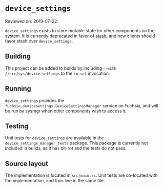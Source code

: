 # `device_settings`

Reviewed on: 2019-07-22

`device_settings` exists to store mutable state for other components on the
system. It is currently deprecated in favor of [stash](../stash/README.md), and
new clients should favor stash over `device_settings`.

## Building

This project can be added to builds by including `--with
//src/sys/device_settings` to the `fx set` invocation.

## Running

`device_settings` provides the `fuchsia.devicesettings.DeviceSettingsManager`
service on Fuchsia, and will be run by [sysmgr](../sysmgr/README.md) when other
components wish to access it.

## Testing

Unit tests for `device_settings` are available in the
`device_settings_manager_tests` package. This package is currently not included
in builds, as it has bit-rot and the tests do not pass.

## Source layout

The implementation is located in `src/main.rs`. Unit tests are co-located with
the implementation, and thus live in the same file.
